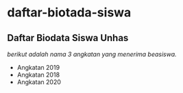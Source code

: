 daftar-biotada-siswa
==
Daftar Biodata Siswa Unhas
--
*berikut adalah nama 3 angkatan yang menerima beasiswa.*
- Angkatan 2019
- Angkatan 2018
- Angkatan 2020
